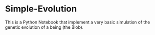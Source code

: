 # Simple-Evolution
<p>This is a Python Notebook that implement a very basic simulation of the genetic evolution of a being (the Blob).
</p>
